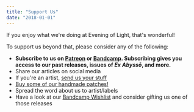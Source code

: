 ```yaml
---
title: "Support Us"
date: "2018-01-01"
---
```


If you enjoy what we're doing at Evening of Light, that's wonderful!

To support us beyond that, please consider any of the following:

- **Subscribe to us on [Patreon](https://www.patreon.com/eveningoflight) or [Bandcamp](https://eveningoflight.bandcamp.com/subscribe). Subscribing gives you access to our past releases, issues of _Ex Abyssō_, and more.**
- Share our articles on social media
- If you're an artist, [send us your stuff](http://www.eveningoflight.nl/getting-covered/)
- [Buy some of our handmade patches!](https://eveningoflight.bandcamp.com/merch)
- Spread the word about us to artist/labels
- Have a look at our [Bandcamp Wishlist](https://bandcamp.com/qwallath/wishlist) and consider gifting us one of those releases
